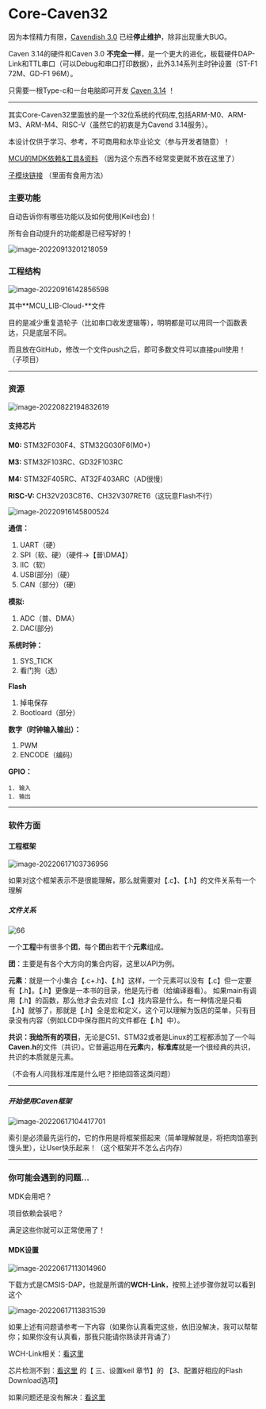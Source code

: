 # Core-Caven32

因为本怪精力有限，[Cavendish 3.0](https://github.com/SwiperWitty/MCU-Cavendish) 已经**停止维护**，除非出现重大BUG。

Caven 3.14的硬件和Caven 3.0 **不完全一样**，是一个更大的进化，板载硬件DAP-Link和TTL串口（可以Debug和串口打印数据），此外3.14系列主时钟设置（ST-F1 72M、GD-F1 96M）。

只需要一根Type-c和一台电脑即可开发 [Caven 3.14](https://github.com/SwiperWitty/Core-Caven32) ！

_____

其实Core-Caven32里面放的是一个32位系统的代码库,包括ARM-M0、ARM-M3、ARM-M4、RISC-V（虽然它的初衷是为Cavend 3.14服务）。

本设计仅供于学习、参考，不可商用和水毕业论文（参与开发者随意）！

[MCU的MDK依赖&工具&资料](https://github.com/SwiperWitty/MCU_Pack-Datasheet_Lib) （因为这个东西不经常变更就不放在这里了）

[子模块链接](https://github.com/SwiperWitty/MCU_LIB-Cloud-) （里面有食用方法）





### 主要功能

自动告诉你有哪些功能以及如何使用(Keil也会)！

所有会自动提升的功能都是已经写好的！

![image-20220913201218059](https://raw.githubusercontent.com/SwiperWitty/img/main/img/image-20220913201218059.png)



### 工程结构

![image-20220916142856598](https://raw.githubusercontent.com/SwiperWitty/img/main/img/image-20220916142856598.png)

其中**MCU_LIB-Cloud-**文件

​	目的是减少重复造轮子（比如串口收发逻辑等），明明都是可以用同一个函数表达，只是底层不同。

而且放在GitHub，修改一个文件push之后，即可多数文件可以直接pull使用！（子项目）

___

### 资源

![image-20220822194832619](https://raw.githubusercontent.com/SwiperWitty/img/main/img/image-20220822194832619.png)

#### 支持芯片

**M0:**	STM32F030F4、STM32G030F6(M0+)

**M3:**	STM32F103RC、GD32F103RC

**M4:**	STM32F405RC、AT32F403ARC（AD很慢）

**RISC-V:**	CH32V203C8T6、CH32V307RET6（这玩意Flash不行）

![image-20220916145800524](https://raw.githubusercontent.com/SwiperWitty/img/main/img/image-20220916145800524.png)

**通信：**

1. UART（硬）
2. SPI（软、硬）（硬件->【普\DMA】）
3. IIC（软）
4. USB(部分)（硬）
5. CAN（部分）（硬）

**模拟:**

1. ADC（普、DMA）
2. DAC(部分)

**系统时钟：**

1. SYS_TICK
2. 看门狗（选）

**Flash**

1. 掉电保存
2. Bootloard（部分）

**数字（时钟输入输出）：**

1. PWM
2. ENCODE（编码）

**GPIO：**

	1. 输入
	1. 输出



_____

### 软件方面

#### 工程框架

![image-20220617103736956](https://raw.githubusercontent.com/SwiperWitty/img/main/img/image-20220617103736956.png)

如果对这个框架表示不是很能理解，那么就需要对【.c】、【.h】的文件关系有一个理解

##### 文件关系

![66](https://raw.githubusercontent.com/SwiperWitty/img/main/img/66.png)

一个**工程**中有很多个**团**，每个**团**由若干个**元素**组成。

**团**：主要是有各个大方向的集合内容，这里以API为例。

**元素**：就是一个小集合【.c+.h】、【.h】这样，一个元素可以没有【.c】但一定要有【.h】。【.h】更像是一本书的目录，他是先行者（给编译器看）。		如果main有调用【.h】的函数，那么他才会去对应【.c】找内容是什么。有一种情况是只看【.h】就够了，那就是【.h】全是宏和定义，这个可以理解为饭店的菜单，只有目录没有内容（例如LCD中保存图片的文件都在【.h】中）。

**共识：**我给**所有的项目**，无论是C51、STM32或者是Linux的工程都添加了一个叫**Caven.h**的文件（共识）。它普遍运用在**元素**内，**标准库**就是一个很经典的共识，共识的本质就是元素。

（不会有人问我标准库是什么吧？拒绝回答这类问题）

____

##### 开始使用Caven框架

![image-20220617104417701](https://raw.githubusercontent.com/SwiperWitty/img/main/img/image-20220617104417701.png)

索引是必须最先运行的，它的作用是将框架搭起来（简单理解就是，将把肉馅塞到馒头里），让User快乐起来！（这个框架并不怎么占内存）



---

### 你可能会遇到的问题...

MDK会用吧？

项目依赖会装吧？

满足这些你就可以正常使用了！



#### MDK设置

![image-20220617113014960](https://raw.githubusercontent.com/SwiperWitty/img/main/img/image-20220617113014960.png)

下载方式是CMSIS-DAP，也就是所谓的**WCH-Link**，按照上述步骤你就可以看到这个

![image-20220617113831539](https://raw.githubusercontent.com/SwiperWitty/img/main/img/image-20220617113831539.png)

如果上述有问题请参考一下内容（如果你认真看完这些，依旧没解决，我可以帮帮你；如果你没有认真看，那我只能请你熟读并背诵了）

WCH-Link相关：[看这里](https://github.com/SwiperWitty/CMSIS-DAPbyWCH)

芯片检测不到：[看这里](https://blog.csdn.net/ReCclay/article/details/103449476)   的【 三、设置keil 章节】的 【3、配置好相应的Flash Download选项】

如果问题还是没有解决：[看这里](https://www.baidu.com/)
